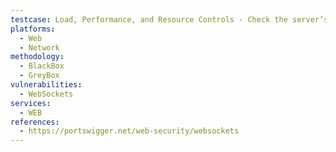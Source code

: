 ```yaml
---
testcase: Load, Performance, and Resource Controls - Check the server’s behavior under high connection and message loads (simulating dozens or hundreds of concurrent clients). Web (HTTP/HTTPS) service
platforms: 
  - Web
  - Network
methodology: 
  - BlackBox
  - GreyBox
vulnerabilities:
  - WebSockets
services:
  - WEB
references:
  - https://portswigger.net/web-security/websockets
---
```


